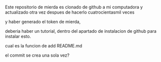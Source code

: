 Este repositorio de mierda es clonado de github a mi computadora y actualizado otra vez despues de hacerlo cuatrocientasmil veces

y haber generado el token de mierda, 

deberia haber un tutorial, dentro del apartado de instalacion de github para instalar esto.



cual es la funcion de add README.md

el commit se crea una sola vez?

